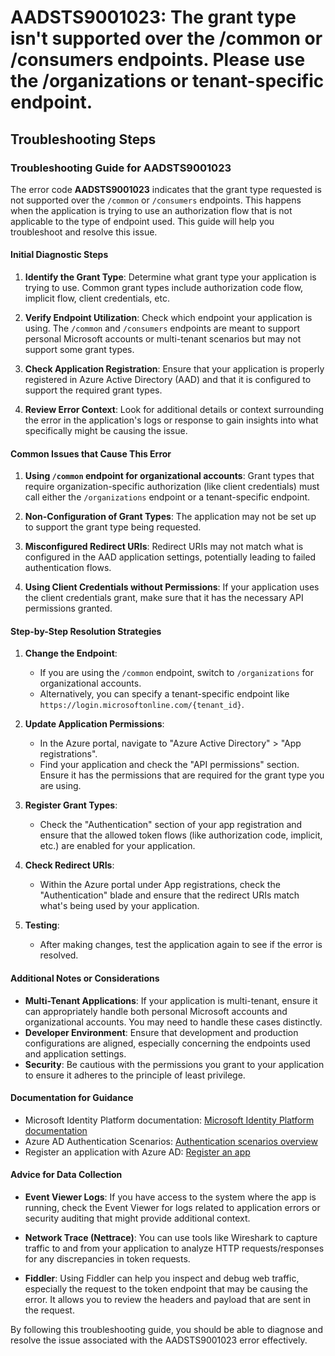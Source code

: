 
# AADSTS9001023: The grant type isn't supported over the /common or /consumers endpoints. Please use the /organizations or tenant-specific endpoint.


## Troubleshooting Steps
### Troubleshooting Guide for AADSTS9001023

The error code **AADSTS9001023** indicates that the grant type requested is not supported over the `/common` or `/consumers` endpoints. This happens when the application is trying to use an authorization flow that is not applicable to the type of endpoint used. This guide will help you troubleshoot and resolve this issue.

#### Initial Diagnostic Steps

1. **Identify the Grant Type**: Determine what grant type your application is trying to use. Common grant types include authorization code flow, implicit flow, client credentials, etc.
   
2. **Verify Endpoint Utilization**: Check which endpoint your application is using. The `/common` and `/consumers` endpoints are meant to support personal Microsoft accounts or multi-tenant scenarios but may not support some grant types.

3. **Check Application Registration**: Ensure that your application is properly registered in Azure Active Directory (AAD) and that it is configured to support the required grant types.

4. **Review Error Context**: Look for additional details or context surrounding the error in the application's logs or response to gain insights into what specifically might be causing the issue.

#### Common Issues that Cause This Error

1. **Using `/common` endpoint for organizational accounts**: Grant types that require organization-specific authorization (like client credentials) must call either the `/organizations` endpoint or a tenant-specific endpoint.
   
2. **Non-Configuration of Grant Types**: The application may not be set up to support the grant type being requested.

3. **Misconfigured Redirect URIs**: Redirect URIs may not match what is configured in the AAD application settings, potentially leading to failed authentication flows.

4. **Using Client Credentials without Permissions**: If your application uses the client credentials grant, make sure that it has the necessary API permissions granted.

#### Step-by-Step Resolution Strategies

1. **Change the Endpoint**:
   - If you are using the `/common` endpoint, switch to `/organizations` for organizational accounts.
   - Alternatively, you can specify a tenant-specific endpoint like `https://login.microsoftonline.com/{tenant_id}`.

2. **Update Application Permissions**:
   - In the Azure portal, navigate to "Azure Active Directory" > "App registrations".
   - Find your application and check the "API permissions" section. Ensure it has the permissions that are required for the grant type you are using.

3. **Register Grant Types**:
   - Check the "Authentication" section of your app registration and ensure that the allowed token flows (like authorization code, implicit, etc.) are enabled for your application.

4. **Check Redirect URIs**:
   - Within the Azure portal under App registrations, check the "Authentication" blade and ensure that the redirect URIs match what's being used by your application.

5. **Testing**:
   - After making changes, test the application again to see if the error is resolved.

#### Additional Notes or Considerations

- **Multi-Tenant Applications**: If your application is multi-tenant, ensure it can appropriately handle both personal Microsoft accounts and organizational accounts. You may need to handle these cases distinctly.
- **Developer Environment**: Ensure that development and production configurations are aligned, especially concerning the endpoints used and application settings.
- **Security**: Be cautious with the permissions you grant to your application to ensure it adheres to the principle of least privilege.

#### Documentation for Guidance

- Microsoft Identity Platform documentation: [Microsoft Identity Platform documentation](https://docs.microsoft.com/en-us/azure/active-directory/develop/)
- Azure AD Authentication Scenarios: [Authentication scenarios overview](https://docs.microsoft.com/en-us/azure/active-directory/develop/authentication-scenarios)
- Register an application with Azure AD: [Register an app](https://docs.microsoft.com/en-us/azure/active-directory/develop/quickstart-register-app)

#### Advice for Data Collection

- **Event Viewer Logs**: If you have access to the system where the app is running, check the Event Viewer for logs related to application errors or security auditing that might provide additional context.
  
- **Network Trace (Nettrace)**: You can use tools like Wireshark to capture traffic to and from your application to analyze HTTP requests/responses for any discrepancies in token requests.

- **Fiddler**: Using Fiddler can help you inspect and debug web traffic, especially the request to the token endpoint that may be causing the error. It allows you to review the headers and payload that are sent in the request.

By following this troubleshooting guide, you should be able to diagnose and resolve the issue associated with the AADSTS9001023 error effectively.